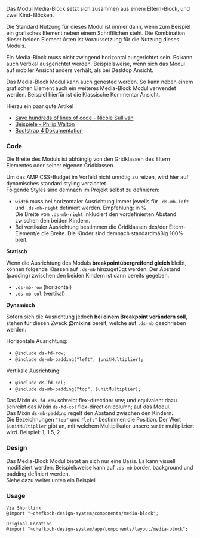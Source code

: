Das Modul Media-Block setzt sich zusammen aus einem Eltern-Block, und zwei Kind-Blöcken. 

Die Standard Nutzung für dieses Modul ist immer dann, wenn zum Beispiel ein grafisches Element neben einem Schriftlichen steht. Die Kombination dieser beiden Element Arten ist Voraussetzung für die Nutzung dieses Moduls.  

Ein Media-Block muss nicht zwingend horizontal ausgerichtet sein. Es kann auch Vertikal ausgerichtet werden. Beispielsweise, wenn sich das Modul auf mobiler Ansicht anders verhält, als bei Desktop Ansicht.  

Das Media-Block Modul kann auch genested werden. So kann neben einem grafischen Element auch ein weiteres Media-Block Modul verwendet werden. Beispiel hierfür ist die Klassische Kommentar Ansicht.

Hierzu ein paar gute Artikel  
- [Save hundreds of lines of code - Nicole Sullivan](http://www.stubbornella.org/content/2010/06/25/the-media-object-saves-hundreds-of-lines-of-code/)
- [Beispiele - Philip Walton](https://philipwalton.github.io/solved-by-flexbox/demos/media-object/)  
- [Bootstrap 4 Dokumentation](https://getbootstrap.com/docs/4.0/layout/media-object/)

### Code  

Die Breite des Moduls ist abhängig von den Gridklassen des Eltern Elementes oder seiner eigenen Gridklassen.

Um das AMP CSS-Budget im Vorfeld nicht unnötig zu reizen, wird hier auf dynamisches standard styling verzichtet.  
Folgende Styles sind demnach im Projekt selbst zu definieren:
- `width` muss bei horizontaler Ausrichtung immer jeweils für `.ds-mb-left` und `.ds-mb-right` definiert werden. Empfehlung: in %.  
Die Breite von `.ds-mb-right` inkludiert den vordefinierten Abstand zwischen den beiden Kindern.
- Bei vertikaler Ausrichtung bestimmen die Gridklassen des/der Eltern-Element/e die Breite. Die Kinder sind demnach standardmäßig 100% breit.

__Statisch__

Wenn die Ausrichtung des Moduls __breakpointübergreifend gleich__ bleibt, können folgende Klassen auf `.ds-mb` hinzugefügt werden. Der Abstand (padding) zwischen den beiden Kindern ist dann bereits gegeben.
- `.ds-mb-row` (horizontal)
- `.ds-mb-col` (vertikal)

__Dynamisch__

Sofern sich die Ausrichtung jedoch __bei einem Breakpoint verändern soll__, stehen für diesen Zweck __@mixins__ bereit, welche auf `.ds-mb` geschrieben werden:

Horizontale Ausrichtung:
- `@include ds-fd-row;`
- `@include ds-mb-padding("left", $unitMultiplier);`

Vertikale Ausrichtung:
- `@include ds-fd-col;`
- `@include ds-mb-padding("top", $unitMultiplier);`


Das Mixin `ds-fd-row` schreibt flex-direction: row; und equivalent dazu schreibt das Mixin `ds-fd-col` flex-direction:column; auf das Modul.  
Das Mixin `ds-mb-padding` regelt den Abstand zwischen den Kindern.  
Die Bezeichnungen `"top"` und `"left"` bestimmen die Position. Der Wert `$unitMultiplier` gibt an, mit welchem Multiplikator unsere `$unit` multipliziert wird. Beispiel: 1, 1.5, 2

### Design

Das Media-Block Modul bietet an sich nur eine Basis. Es kann visuell modifiziert werden. Beispielsweise kann auf `.ds-mb` border, background und padding definiert werden.  
Siehe dazu weiter unten ein Beispiel

### Usage  
    
    Via Shortlink
    @import "~chefkoch-design-system/components/media-block";
    
    Original Location
    @import "~chefkoch-design-system/app/components/layout/media-block";

